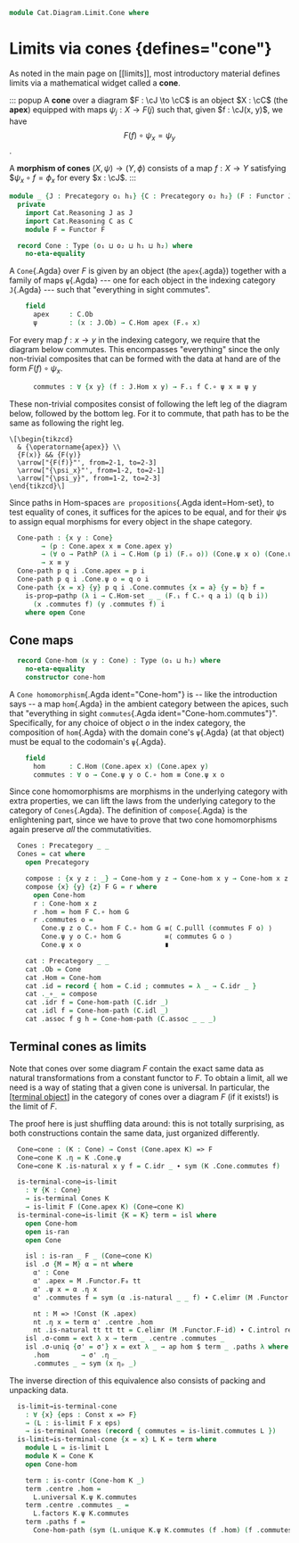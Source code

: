 <!--
```agda
open import Cat.Instances.Shape.Terminal
open import Cat.Diagram.Limit.Base
open import Cat.Instances.Functor
open import Cat.Diagram.Terminal
open import Cat.Functor.Constant
open import Cat.Functor.Kan.Base
open import Cat.Prelude

import Cat.Reasoning
```
-->

```agda
module Cat.Diagram.Limit.Cone where
```

# Limits via cones {defines="cone"}

As noted in the main page on [[limits]], most introductory material defines
limits via a mathematical widget called a **cone**.

::: popup
A **cone** over a diagram $F : \cJ \to \cC$ is an object $X : \cC$
(the **apex**) equipped with maps $\psi_j : X \to F(j)$ such that, given
$f : \cJ(x, y)$, we have $$F(f) \circ \psi_x = \psi_y$$.

A **morphism of cones** $(X, \psi) \to (Y, \phi)$ consists of a map $f :
X \to Y$ satisfying $$\psi_x \circ f = \phi_x$ for every $x : \cJ$.
:::

<!--
```agda
private variable
  o₁ o₂ h₁ h₂ : Level
```
-->

```agda
module _ {J : Precategory o₁ h₁} {C : Precategory o₂ h₂} (F : Functor J C) where
  private
    import Cat.Reasoning J as J
    import Cat.Reasoning C as C
    module F = Functor F

  record Cone : Type (o₁ ⊔ o₂ ⊔ h₁ ⊔ h₂) where
    no-eta-equality
```

A `Cone`{.Agda} over $F$ is given by an object (the `apex`{.agda})
together with a family of maps `ψ`{.Agda} --- one for each object in the
indexing category `J`{.Agda} --- such that "everything in sight
commutes".

```agda
    field
      apex     : C.Ob
      ψ        : (x : J.Ob) → C.Hom apex (F.₀ x)
```

For every map $f : x \to y$ in the indexing category, we require that
the diagram below commutes. This encompasses "everything" since the only
non-trivial composites that can be formed with the data at hand are of
the form $F(f) \circ \psi_x$.

```agda
      commutes : ∀ {x y} (f : J.Hom x y) → F.₁ f C.∘ ψ x ≡ ψ y
```

These non-trivial composites consist of following the left leg of the
diagram below, followed by the bottom leg. For it to commute, that path
has to be the same as following the right leg.

~~~{.quiver}
\[\begin{tikzcd}
  & {\operatorname{apex}} \\
  {F(x)} && {F(y)}
  \arrow["{F(f)}"', from=2-1, to=2-3]
  \arrow["{\psi_x}"', from=1-2, to=2-1]
  \arrow["{\psi_y}", from=1-2, to=2-3]
\end{tikzcd}\]
~~~

Since paths in Hom-spaces `are propositions`{.Agda ident=Hom-set}, to
test equality of cones, it suffices for the apices to be equal, and for
their $\psi$s to assign equal morphisms for every object in the shape
category.

```agda
  Cone-path : {x y : Cone}
        → (p : Cone.apex x ≡ Cone.apex y)
        → (∀ o → PathP (λ i → C.Hom (p i) (F.₀ o)) (Cone.ψ x o) (Cone.ψ y o))
        → x ≡ y
  Cone-path p q i .Cone.apex = p i
  Cone-path p q i .Cone.ψ o = q o i
  Cone-path {x = x} {y} p q i .Cone.commutes {x = a} {y = b} f =
    is-prop→pathp (λ i → C.Hom-set _ _ (F.₁ f C.∘ q a i) (q b i))
      (x .commutes f) (y .commutes f) i
    where open Cone
```

## Cone maps

```agda
  record Cone-hom (x y : Cone) : Type (o₁ ⊔ h₂) where
    no-eta-equality
    constructor cone-hom
```

A `Cone homomorphism`{.Agda ident="Cone-hom"} is -- like the introduction
says -- a map `hom`{.Agda} in the ambient category between the apices,
such that "everything in sight `commutes`{.Agda ident="Cone-hom.commutes"}".
Specifically, for any choice of object $o$ in the index category, the
composition of `hom`{.Agda} with the domain cone's `ψ`{.Agda} (at that
object) must be equal to the codomain's `ψ`{.Agda}.


```agda
    field
      hom      : C.Hom (Cone.apex x) (Cone.apex y)
      commutes : ∀ o → Cone.ψ y o C.∘ hom ≡ Cone.ψ x o
```

<!--
```agda
  private unquoteDecl eqv = declare-record-iso eqv (quote Cone-hom)

  Cone-hom-path : ∀ {x y} {f g : Cone-hom x y} → Cone-hom.hom f ≡ Cone-hom.hom g → f ≡ g
  Cone-hom-path p i .Cone-hom.hom = p i
  Cone-hom-path {x = x} {y} {f} {g} p i .Cone-hom.commutes o j =
    is-set→squarep (λ i j → C.Hom-set _ _)
      (λ j → Cone.ψ y o C.∘ p j) (f .Cone-hom.commutes o) (g .Cone-hom.commutes o) refl i j
```
-->

Since cone homomorphisms are morphisms in the underlying category with
extra properties, we can lift the laws from the underlying category to
the category of `Cones`{.Agda}. The definition of `compose`{.Agda} is the
enlightening part, since we have to prove that two cone homomorphisms
again preserve _all_ the commutativities.

```agda
  Cones : Precategory _ _
  Cones = cat where
    open Precategory

    compose : {x y z : _} → Cone-hom y z → Cone-hom x y → Cone-hom x z
    compose {x} {y} {z} F G = r where
      open Cone-hom
      r : Cone-hom x z
      r .hom = hom F C.∘ hom G
      r .commutes o =
        Cone.ψ z o C.∘ hom F C.∘ hom G ≡⟨ C.pulll (commutes F o) ⟩
        Cone.ψ y o C.∘ hom G           ≡⟨ commutes G o ⟩
        Cone.ψ x o                     ∎

    cat : Precategory _ _
    cat .Ob = Cone
    cat .Hom = Cone-hom
    cat .id = record { hom = C.id ; commutes = λ _ → C.idr _ }
    cat ._∘_ = compose
    cat .idr f = Cone-hom-path (C.idr _)
    cat .idl f = Cone-hom-path (C.idl _)
    cat .assoc f g h = Cone-hom-path (C.assoc _ _ _)
```

<!--
```agda
    cat .Hom-set x y = Iso→is-hlevel! 2 eqv

  open _=>_
```
-->

## Terminal cones as limits

Note that cones over some diagram $F$ contain the exact same data as
natural transformations from a constant functor to $F$.  To obtain a
limit, all we need is a way of stating that a given cone is universal.
In particular, the [[terminal object]] in the category of cones over a
diagram $F$ (if it exists!) is the limit of $F$.

[terminal object]: Cat.Diagram.Terminal.html

The proof here is just shuffling data around: this is not totally
surprising, as both constructions contain the same data, just organized
differently.

```agda
  Cone→cone : (K : Cone) → Const (Cone.apex K) => F
  Cone→cone K .η = K .Cone.ψ
  Cone→cone K .is-natural x y f = C.idr _ ∙ sym (K .Cone.commutes f)

  is-terminal-cone→is-limit
    : ∀ {K : Cone}
    → is-terminal Cones K
    → is-limit F (Cone.apex K) (Cone→cone K)
  is-terminal-cone→is-limit {K = K} term = isl where
    open Cone-hom
    open is-ran
    open Cone

    isl : is-ran _ F _ (Cone→cone K)
    isl .σ {M = M} α = nt where
      α' : Cone
      α' .apex = M .Functor.F₀ tt
      α' .ψ x = α .η x
      α' .commutes f = sym (α .is-natural _ _ f) ∙ C.elimr (M .Functor.F-id)

      nt : M => !Const (K .apex)
      nt .η x = term α' .centre .hom
      nt .is-natural tt tt tt = C.elimr (M .Functor.F-id) ∙ C.introl refl
    isl .σ-comm = ext λ x → term _ .centre .commutes _
    isl .σ-uniq {σ' = σ'} x = ext λ _ → ap hom $ term _ .paths λ where
      .hom        → σ' .η _
      .commutes _ → sym (x ηₚ _)
```

The inverse direction of this equivalence also consists of packing and
unpacking data.

```agda
  is-limit→is-terminal-cone
    : ∀ {x} {eps : Const x => F}
    → (L : is-limit F x eps)
    → is-terminal Cones (record { commutes = is-limit.commutes L })
  is-limit→is-terminal-cone {x = x} L K = term where
    module L = is-limit L
    module K = Cone K
    open Cone-hom

    term : is-contr (Cone-hom K _)
    term .centre .hom =
      L.universal K.ψ K.commutes
    term .centre .commutes _ =
      L.factors K.ψ K.commutes
    term .paths f =
      Cone-hom-path (sym (L.unique K.ψ K.commutes (f .hom) (f .commutes)))
```

<!--
```agda
  open Ran

  Terminal-cone→Limit : Terminal Cones → Limit F
  Terminal-cone→Limit x .Ext     = _
  Terminal-cone→Limit x .eps     = _
  Terminal-cone→Limit x .has-ran = is-terminal-cone→is-limit (x .Terminal.has⊤)

  Limit→Terminal-cone : Limit F → Terminal Cones
  Limit→Terminal-cone x .Terminal.top  = _
  Limit→Terminal-cone x .Terminal.has⊤ = is-limit→is-terminal-cone
    (Limit.has-limit x)
```
-->
